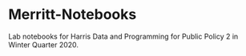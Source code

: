 # Merritt-Notebooks

Lab notebooks for Harris Data and Programming for Public Policy 2 in Winter Quarter 2020.
